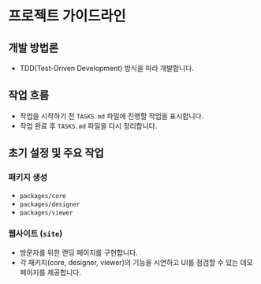 # 프로젝트 가이드라인

## 개발 방법론
- TDD(Test-Driven Development) 방식을 따라 개발합니다.

## 작업 흐름
- 작업을 시작하기 전 `TASKS.md` 파일에 진행할 작업을 표시합니다.
- 작업 완료 후 `TASKS.md` 파일을 다시 정리합니다.

## 초기 설정 및 주요 작업

### 패키지 생성
- `packages/core`
- `packages/designer`
- `packages/viewer`

### 웹사이트 (`site`)
- 방문자를 위한 랜딩 페이지를 구현합니다.
- 각 패키지(core, designer, viewer)의 기능을 시연하고 UI를 점검할 수 있는 데모 페이지를 제공합니다.
